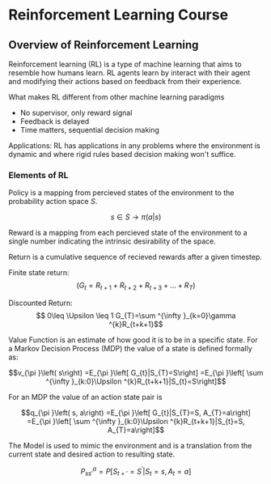 # Reinforcement Learning Course


## Overview of Reinforcement Learning
Reinforcement learning (RL) is a type of machine learning that aims to resemble how humans learn. RL agents learn by interact with their agent and modifying their actions based on feedback from their experience.

What makes RL different from other machine learning paradigms
- No supervisor, only reward signal
- Feedback is delayed
- Time matters, sequential decision making

Applications: RL has applications in any problems where the environment is dynamic and where rigid rules based decision making won't suffice.

### Elements of RL

Policy is a mapping from percieved states of the environment to the probability action space $S$.

$$ s\in S\rightarrow \pi \left( a|s\right)$$

Reward is a mapping from each percieved state of the environment to a single number indicating the intrinsic desirability of the space.

Return is a cumulative sequence of recieved rewards after a given timestep.

Finite state return:
$$(G_{t}=R_{t+1}+R_{t+2}+R_{t+3}+\ldots +R_{T})$$

Discounted Return: 
$$
0\leq \Upsilon \leq 1
G_{T}=\sum ^{\infty }_{k=0}\gamma ^{k}R_{t+k+1}$$

Value Function is an estimate of how good it is to be in a specific state. For a Markov Decision Process (MDP) the value of a state is defined formally as:

$$v_{\pi }\left( s\right) =E_{\pi }\left[ G_{t}|S_{T}=S\right] =E_{\pi }\left[ \sum ^{\infty }_{k:0}\Upsilon ^{k}R_{t+k+1}|S_{t}=S\right]$$

For an MDP the value of an action state pair is

$$q_{\pi }\left( s, a\right) =E_{\pi }\left[ G_{t}|S_{T}=S, A_{T}=a\right] =E_{\pi }\left[ \sum ^{\infty }_{k:0}\Upsilon ^{k}R_{t+k+1}|S_{t}=S, A_{T}=a\right]$$

The Model is used to mimic the environment and is a translation from the current state and desired action to resulting state.

$$P_{ss'}^{a}=P\left[ S_{t+'}=S^{'}|S_{t}=s,A_{t}=a\right]$$


